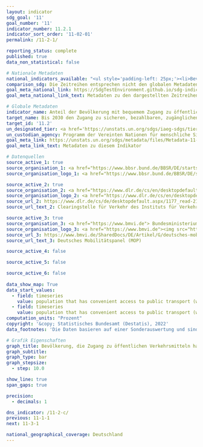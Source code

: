 ```yaml
---
layout: indicator    
sdg_goal: '11'    
goal_number: '11'    
indicator_number: 11.2.1    
indicator_sort_order: '11-02-01'    
permalink: /11-2-1/    

reporting_status: complete    
published: true    
data_non_statistical: false    

# Nationale Metadaten    
national_indicators_available: "<ul style='padding-left: 25px;'><li>Bevölkerung, die Zugang zu öffentlichen Verkehrsmitteln hat (innerhalb von 500 Metern)</li> <li> Bevölkerung, die Zugang zu öffentlichen Verkehrsmitteln hat (innerhalb von 10 Minuten zu Fuß zu erreichen)</li></ul>"    
comparison_sdg: Die Zeitreihen entsprechen nicht den globalen Metadaten, bieten aber zusätzliche Informationen.    
goal_meta_national_link: https://SdgTestEnvironment.github.io/sdg-indicators/public/Meta/11.2.1.pdf
goal_meta_national_link_text: Metadaten zu den dargestellten Zeitreihen    

# Globale Metadaten    
indicator_name: Anteil der Bevölkerung mit bequemem Zugang zu öffentlichen Verkehrsmitteln, nach Geschlecht, Alter und Menschen mit Behinderungen    
target_name: Bis 2030 den Zugang zu sicheren, bezahlbaren, zugänglichen und nachhaltigen Verkehrssystemen für alle ermöglichen und die Sicherheit im Straßenverkehr verbessern, insbesondere durch den Ausbau des öffentlichen Verkehrs, mit besonderem Augenmerk auf den Bedürfnissen von Menschen in prekären Situationen, Frauen, Kindern, Menschen mit Behinderungen und älteren Menschen    
target_id: '11.2'    
un_designated_tier: <a href='https://unstats.un.org/sdgs/iaeg-sdgs/tier-classification/' title='Klicken Sie hier um weitere Informationen zur UN-Tier-Klassifikation zu erhalten.'  target='_blank'>Tier II</a>    
un_custodian_agency: Programm der Vereinten Nationen für menschliche Siedlungen (UN-Habitat)    
goal_meta_link: https://unstats.un.org/sdgs/metadata/files/Metadata-11-02-01.pdf    
goal_meta_link_text: Metadaten zu diesem Indikator        

# Datenquellen
source_active_1: true
source_organisation_1: <a href="https://www.bbsr.bund.de/BBSR/DE/startseite/_node.html"> Bundesinstitut für Bau-, Stadt- und Raumforschung (BBSR) </a>
source_organisation_logo_1: <a href="https://www.bbsr.bund.de/BBSR/DE/startseite/_node.html"><img src="https://g205sdgs.github.io/sdg-indicators/public/OrgImgDe/bbsr.png" alt="Logo bbsr" style="height:60px; width:148px"/></a>

source_active_2: true
source_organisation_2: <a href="https://www.dlr.de/cs/en/desktopdefault.aspx/tabid-669/1177_read-2160/"> Deutsches Zentrum für Luft- und Raumfahrt (DLR) </a>
source_organisation_logo_2: <a href="https://www.dlr.de/cs/en/desktopdefault.aspx/tabid-669/1177_read-2160/"><img src="https://g205sdgs.github.io/sdg-indicators/public/OrgImgDe/dlr.png" alt="Logo dlr" style="height:60px; width:148px"/></a>
source_url_2: https://www.dlr.de/cs/de/desktopdefault.aspx/1177_read-2160/
source_url_text_2: Clearingstelle für Verkehr des Instituts für Verkehrsforschung

source_active_3: true
source_organisation_3: <a href="https://www.bmvi.de"> Bundesministerium für Digitales und Verkehr (BMDV) </a>
source_organisation_logo_3: <a href="https://www.bmvi.de"><img src="https://g205sdgs.github.io/sdg-indicators/public/OrgImgDe/bmdv.png" alt="Logo bmdv" style="height:60px; width:148px"/></a>
source_url_3: https://www.bmvi.de/SharedDocs/DE/Artikel/G/deutsches-mobilitaetspanel.html
source_url_text_3: Deutsches Mobilitätspanel (MOP)

source_active_4: false

source_active_5: false

source_active_6: false
    
data_show_map: True    
data_start_values: 
  - field: timeseries
    value: population that has convenient access to public transport (within 500 meters)
  - field: timeseries
    value: population that has convenient access to public transport (within 10 minutes walking distance)    
computation_units: "Prozent"    
copyright: '&copy; Statistisches Bundesamt (Destatis), 2022'    
data_footnotes: 'Die Daten basieren auf einer Sonderauswertung und sind nicht öffentlich zugänglich.<br>• Bevölkerung, die Zugang zu öffentlichen Verkehrsmitteln hat (innerhalb von 500 Metern):  Daten sind erst ab 2016 verfügbar.'    

# Grafik Eigenschaften    
graph_title: Bevölkerung, die Zugang zu öffentlichen Verkehrsmitteln hat
graph_subtitle:     
graph_type: bar
graph_stepsize: 
  - step: 10.0    

show_line: true
span_gaps: true

precision:
  - decimals: 1    

dns_indicator: /11-2-c/
previous: 11-1-1    
next: 11-3-1    

national_geographical_coverage: Deutschland    
---
```


<span></span>